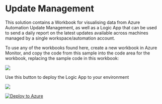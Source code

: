 # Update Management

This solution contains a Workbook for visualising data from Azure Automation Update Management, as well as a Logic App that can be used to send a daily report on the latest updates available across machines managed by a single workspace/automation account.

To use any of the workbooks found here, create a new workbook in Azure Monitor, and copy the code from this sample into the code area for the workbook, replacing the sample code in this workbook:

<img src="workbook-code.png">

Use this button to deploy the Logic App to your environment

<p><a href="https://azuredeploy.net/?repository=https://github.com/vanessabruwer/scripties/blob/master/UpdateManagement/" target="_blank">
    <img src="http://azuredeploy.net/deploybutton.png"/>
</a></p>

[![Deploy to Azure](https://aka.ms/deploytoazurebutton)](https://portal.azure.com/#create/Microsoft.Template/uri/https%3A%2F%2Fraw.githubusercontent.com%2Fvanessabruwer%2Fscripties%2Fmaster%2FUpdateManagement%2Fazuredeploy.json%26api-version%3D6.0)
